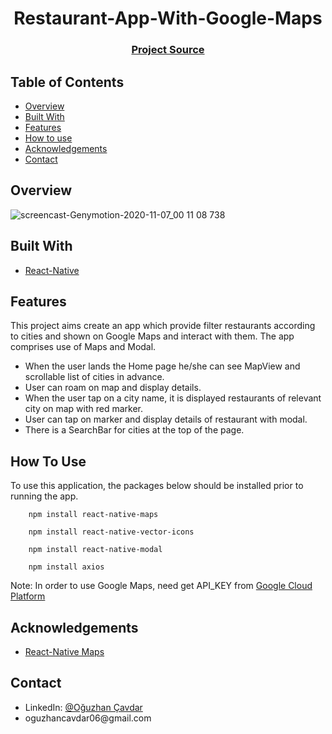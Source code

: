 <h1 align="center">Restaurant-App-With-Google-Maps</h1>

<div align="center">
  <h3>
    <a href="https://github.com/oguzhancvdr/rnMapProject">
      Project Source
    </a>
  </h3>
</div>

<!-- TABLE OF CONTENTS -->

## Table of Contents

- [Overview](#overview)
- [Built With](#built-with)
- [Features](#features)
- [How to use](#how-to-use)
- [Acknowledgements](#acknowledgements)
- [Contact](#contact)

<!-- OVERVIEW -->

## Overview

![screencast-Genymotion-2020-11-07_00 11 08 738](https://user-images.githubusercontent.com/67810399/98424201-4d0d5c00-2091-11eb-82f8-4b436a464478.gif)

## Built With

<!-- This section should list any major frameworks that you built your project using. Here are a few examples.-->

- [React-Native](https://reactnative.dev/)


## Features

This project aims create an app which provide filter restaurants according to cities and shown on Google Maps and interact with them. The app comprises use of Maps and Modal.

- When the user lands the Home page he/she can see MapView and scrollable list of cities in advance.
- User can roam on map and display details.
- When the user tap on a city name, it is displayed restaurants of relevant city on map with red marker.
- User can tap on marker and display details of restaurant with modal. 
- There is a SearchBar for cities at the top of the page.

## How To Use

To use this application, the packages below should be installed prior to running the app. 

```
    npm install react-native-maps
    
    npm install react-native-vector-icons
    
    npm install react-native-modal
    
    npm install axios

```

Note: In order to use Google Maps, need get API_KEY from [Google Cloud Platform](https://console.cloud.google.com/)

## Acknowledgements

<!-- This section should list any articles or add-ons/plugins that helps you to complete the project. This is optional but it will help you in the future. For exmpale -->

- [React-Native Maps](https://github.com/react-native-maps/react-native-maps)

## Contact

<ul>
  <li>LinkedIn: <a href="https://www.linkedin.com/in/oguzhan-cavdar/" rel="nofollow">@Oğuzhan Çavdar</a></li>
  <li>oguzhancavdar06@gmail.com</li>
</ul>
